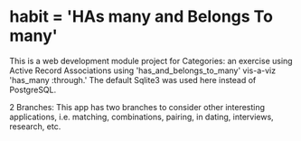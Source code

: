 # habit = 'HAs many and Belongs To many'
This is a web development module project for Categories:  an exercise using Active Record Associations using 'has_and_belongs_to_many' vis-a-viz 'has_many :through.' The default Sqlite3 was used here instead of PostgreSQL.

2 Branches:  This app has two branches to consider other interesting applications, i.e. matching, combinations, pairing, in dating, interviews, research, etc.

